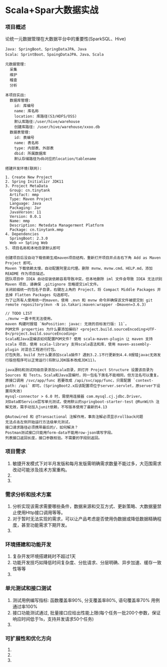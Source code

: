 # Scala+Spar大数据实战


### 项目概述

论统一元数据管理在大数据平台中的重要性(SparkSQL、Hive)

```
Java: SpringBoot、SpringDataJPA、Java
Scala: SprintBoot、SpaingDataJPA、Java、Scala

元数据管理:
  采集
  维护
  稽查
  分析

本项目实战:
  数据库管理:
    id: 库编号
    name: 库名称
    location: 库路径(S3/HDFS/OSS)
    默认库路径:/user/hive/warehouse
    创建库路径: /user/hive/warehouse/xxoo.db
  数据表管理:
    id: 表编号
    name: 表名称
    type: 内部表、外部表
    dbid: 所属数据库
    默认存储路径为db对应的location/tablename

搭建开发环境(联网):
  
1. Create New Project
2. Spring Initializr JDK11
3. Project MetaData
  Group: cn.tinytank
  Artifact: mmp
  Type: Maven Project
  Language: Java
  Packaging: Jar
  JavaVerson: 11
  Version: 0.0.1
  Name: mmp
  Description: Metedata Managerment Platform
  Package: cn.tinytank.mmp
4. Dependencies
  SpringBoot: 2.3.0
  Web => Spting Web
5. 项目名称和本地目录默认即可

创建项目后没自动下载依赖生成maven项目结构，重新打开项目并点击右下角 Add as Maven Project 即可。
Maven 下载依赖太慢，自动配置阿里云代理。删除 mvnw、mvnw.cmd、HELP.md，添加 README 作为项目描述。
团队项目中 IDEA 自动安装依赖容易导致冲突，但本地删除 iml 文件会导致 IDEA 无法识别 Maven 项目，请确保 .gitignore 忽略提交iml文件。
关闭前缀统一的包名子目录，右键左上角的 Project，将 Compact Middle Packages 并去掉 Flatten Packages 勾选即可。
为了让所有人使用统一的maven，使用 .mvn 和 mvnw 命令并确保该文件被提交到 git remote repository(mvn -N io.takari:maven:wrapper -Dmaven=3.6.3)

// TODO LIST
./mvnw 一直卡死无法使用。
maven 构建时报错 `NoPosition: javac: 无效的目标发行版: 11`。
POM文件 properties 为什么要添加编码? <project.build.sourceEncoding>UTF-8</project.build.sourceEncoding>
Scala和Java混编该如何配置POM文件? 使用 scala-maven-plugin 让 maven 支持 scala 项目，使用 scala-library 支持scala语法和库，使用 maven-assembly-plugin 对混合工程进行打包。
打包失败，build 为什么要添加scala插件? 遇到3.2.1不行更新到4.4.0报错javac无效发行版但程序可以正常运行(将默认JDK版本改成JDK11)。

java源码和测试同级目录添加scala目录，并打开 Project Structure 设置该目录为 Sources 和 Tests。Scala和Java混编时，同一包名下类名不能相同，但方法名可以重复。
原接口调用 /svc/app/func 若要改成 /api/svc/app/func，只需配置 `context-path: /api` 即可。(SpringBoot2.x后该配置项位于server.servlet，原server下设置将失效)
mysql-connector > 6.0 时，需使用连接器 com.mysql.cj.jdbc.Driver。
对Data即Service层写单元测试，使用默认的springboot-starter-test @RunWith 注解无效，需手动加入junit依赖，不写版本使用了最新的4.13

@Autowired 和 @Transactional 注解作用，事务注解必须显示rollback问题
无法点击左侧开始运行方法级单元测试，
接口请求路径必须携带最后的/，如何解决？
Postman测试接口只能用form-data不能用row-json填写字段。
列表接口返回长度，接口参数校验。不需要的字段别返回。

```


### 项目需求

1. 敏捷开发模式下对半月发版和每月发版需明确需求数量不能过多，大范围需求改动可能涉及技术方案重构。
2. 
3.

### 需求分析和技术方案

1. 分析实现该需求需要哪些条件，数据来源和交互方式、更新策略、大数据量禁止使用Http接口调用等等。
2. 对于暂时无法实现的需求，可以让产品考虑是否使用伪数据或降低数据精确程度，甚至功能需求下期开发。
3.

### 环境搭建和功能开发

1. 复杂开发环境搭建耗时不超过1天
2. 功能开发技巧如降低时间复杂度、分批请求、分层明确、异步加速、缓存一致性等等
3.


### 单元测试和接口测试

1. 测试用例编写指标: 函数覆盖率90%, 分支覆盖率80%, 语句覆盖率70% 用例通过率100%
2. 接口功能测试通过, 批量接口应给出性能上限(每个任务一批200个参数，保证响应时间低于1s，支持并发请求50个任务)
3.


### 可扩展性和优化方向

1. 
2. 
3. 



